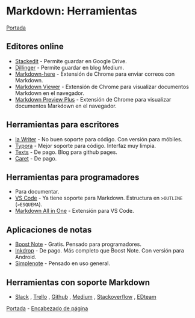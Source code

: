 # Markdown: Herramientas
<a id="header"></a>

[Portada][Index]

## Editores online

- [Stackedit](https://stackedit.io/) - Permite guardar en Google Drive.
- [Dillinger](https://dillinger.io/) - Permite guardar en blog Medium.
- [Markdown-here](https://markdown-here.com/) - Extensión de Chrome para enviar correos con Markdown.
- [Markdown Viewer](https://chrome.google.com/webstore/detail/markdown-viewer/ckkdlimhmcjmikdlpkmbgfkaikojcbjk) - Extensión de Chrome para visualizar documentos Markdown en el navegador.
- [Markdown Preview Plus](https://chrome.google.com/webstore/detail/markdown-preview-plus/febilkbfcbhebfnokafefeacimjdckgl?hl=es) - Extensión de Chrome para visualizar documentos Markdown en el navegador.

## Herramientas para escritores

- [Ia Writer](https://ia.net/es/writer) - No buen soporte para código. Con versión para móbiles.
- [Typora](https://typora.io/) - Mejor soporte para código. Interfaz muy limpia.
- [Texts](http://www.texts.io/) - De pago. Blog para github pages.
- [Caret](https://caret.io/) - De pago.

## Herramientas para programadores

- Para documentar.
- [VS Code](https://code.visualstudio.com/) - Ya tiene soporte para Markdown. Estructura en `>OUTLINE` (`>ESQUEMA`).
- [Markdown All in One](https://marketplace.visualstudio.com/items?itemName=yzhang.markdown-all-in-one) - Extensión para VS Code.

## Aplicaciones de notas

- [Boost Note](https://boostnote.io/) - Gratis. Pensado para programadores.
- [Inkdrop](https://www.inkdrop.app/) - De pago. Más completo que Boost Note. Con versión para Android.
- [Simplenote](https://simplenote.com/) - Pensado en uso general.

## Herramientas con soporte Markdown

- [Slack](https://slack.com/intl/en-pe/) , [Trello](https://trello.com/) , [Github](https://github.com/) , [Medium](https://medium.com/) , [Stackoverflow](https://es.stackoverflow.com/) , [EDteam](https://ed.team/)

[Portada][Index] - [Encabezado de página][Header]

[Index]: index.md
[Header]: #header